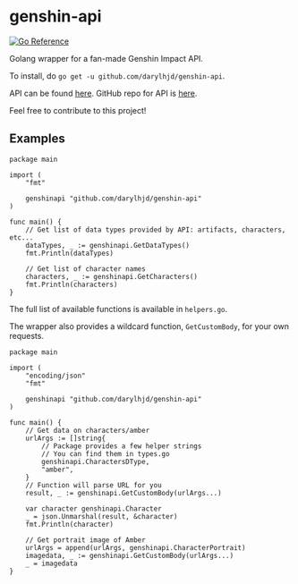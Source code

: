 # genshin-api

[![Go Reference](https://pkg.go.dev/badge/github.com/darylhjd/genshin-api.svg)](https://pkg.go.dev/github.com/darylhjd/genshin-api)

Golang wrapper for a fan-made Genshin Impact API.

To install, do `go get -u github.com/darylhjd/genshin-api`.

API can be found [here](https://api.genshin.dev/). GitHub repo for API is [here](https://github.com/genshindev/api).

Feel free to contribute to this project! 

## Examples

```golang
package main

import (
	"fmt"
	
	genshinapi "github.com/darylhjd/genshin-api"
)

func main() {
	// Get list of data types provided by API: artifacts, characters, etc...
	dataTypes, _ := genshinapi.GetDataTypes()
	fmt.Println(dataTypes)

	// Get list of character names
	characters, _ := genshinapi.GetCharacters()
	fmt.Println(characters)
}
```

The full list of available functions is available in `helpers.go`.

The wrapper also provides a wildcard function, `GetCustomBody`, for your own requests.

```golang
package main

import (
	"encoding/json"
	"fmt"
	
	genshinapi "github.com/darylhjd/genshin-api"
)

func main() {
	// Get data on characters/amber
	urlArgs := []string{
		// Package provides a few helper strings
		// You can find them in types.go
		genshinapi.CharactersDType, 
		"amber",
	}
	// Function will parse URL for you
	result, _ := genshinapi.GetCustomBody(urlArgs...)

	var character genshinapi.Character
	_ = json.Unmarshal(result, &character)
	fmt.Println(character)
	
	// Get portrait image of Amber
	urlArgs = append(urlArgs, genshinapi.CharacterPortrait)
	imagedata, _ := genshinapi.GetCustomBody(urlArgs...)
	_ = imagedata
}
```
